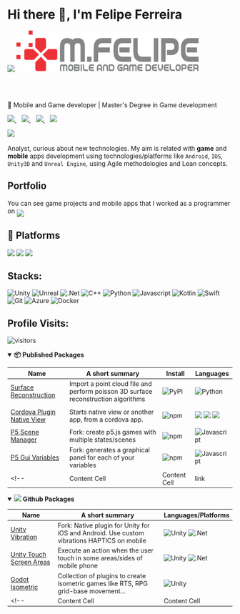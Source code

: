 # Hi there 👋, I'm Felipe Ferreira

<p>
<p>
    <img src="images/mfelipe-logo-light.svg#gh-light-mode-only" />
    <img src="images/mfelipe-logo-grey.png#gh-dark-mode-only" />
</p>
</p>
<br/><br/>

:iphone: Mobile and Game developer | Master's Degree in Game development

<p>
  <a href="https://www.linkedin.com/in/mfdeveloper/">
    <img src="https://img.shields.io/badge/linkedin-%230077B5.svg?&style=for-the-badge&logo=linkedin&logoColor=white" />
  </a>&nbsp;&nbsp;
  <a href="https://www.behance.net/mfelipeof">
    <img src="https://img.shields.io/badge/-Behance-blue?style=for-the-badge&logo=behance&logoColor=white" />        
  </a>&nbsp;&nbsp;
  <a href="https://mfdeveloper.itch.io/">
    <img src="https://img.shields.io/badge/Itch.io-FA5C5C?style=for-the-badge&logo=itch.io&logoColor=white" />        
  </a>&nbsp;&nbsp;
  <a href="https://instagram.com/lipemusicandtravels">
    <img src="https://img.shields.io/badge/instagram-%23E4405F.svg?&style=for-the-badge&logo=instagram&logoColor=white" />        
  </a>
</p>

<p>
  <a href="#"><img src="https://github-readme-stats.vercel.app/api?username=mfdeveloper&show_icons=true&count_private=true&theme=dark" width="400"></a>
</p>

Analyst, curious about new technologies. My aim is related with **game** and **mobile** apps development using technologies/platforms like `Android`, `IOS`, `Unity3D` and `Unreal Engine`, using Agile methodologies and Lean concepts.

## Portfolio

<p>
You can see game projects and mobile apps that I worked as a programmer on <a href="https://www.behance.net/mfelipeof"> <img align="middle" src="https://img.shields.io/badge/-Behance-blue?style=for-the-badge&logo=behance&logoColor=white" /> </a>
</p>

<!--[![Behance Portfolio](https://img.shields.io/badge/-Behance-blue?style=for-the-badge&logo=behance&logoColor=white)](https://www.behance.net/mfelipeof)-->

## :iphone: Platforms
<p>
  <img src="https://img.shields.io/badge/Android-3DDC84?style=for-the-badge&logo=android&logoColor=white" />
  <img src="https://img.shields.io/badge/iOS-000000?style=for-the-badge&logo=ios&logoColor=white" />
  <img src="https://img.shields.io/badge/-Wear%20OS-4285F4?style=for-the-badge&logo=wear-os&logoColor=white" />
</p>

## Stacks: 

![Unity](https://img.shields.io/badge/Unity-100000?style=for-the-badge&logo=unity&logoColor=white)
![Unreal](https://img.shields.io/badge/-Unreal%20Engine-313131?style=for-the-badge&logo=unreal-engine&logoColor=white)
![.Net](https://img.shields.io/badge/.NET-5C2D91?style=for-the-badge&logo=.net&logoColor=white)
![C++](https://img.shields.io/badge/C%2B%2B-00599C?style=for-the-badge&logo=c%2B%2B&logoColor=white)
![Python](https://img.shields.io/badge/Python-14354C?style=for-the-badge&logo=python&logoColor=white)
![Javascript](https://img.shields.io/badge/JavaScript-F7DF1E?style=for-the-badge&logo=javascript&logoColor=black)
![Kotlin](https://img.shields.io/badge/Kotlin-0095D5?&style=for-the-badge&logo=kotlin&logoColor=white)
![Swift](https://img.shields.io/badge/Swift-FA7343?style=for-the-badge&logo=swift&logoColor=white)  
![Git](https://img.shields.io/badge/Git-F05032?style=for-the-badge&logo=git&logoColor=white)
![Azure](https://img.shields.io/badge/Microsoft_Azure-0089D6?style=for-the-badge&logo=microsoft-azure&logoColor=white)
![Docker](https://img.shields.io/badge/Docker-2CA5E0?style=for-the-badge&logo=docker&logoColor=white)

## Profile Visits:

![visitors](https://badges.pufler.dev/visits/mfdeveloper/mfdeveloper)

<details open=1>
    <summary><strong>📦 Published Packages</strong></summary>

| Name                 | A short summary                              | Install   | Languages |
| -------------------- | -------------------------------------------- | --------- | --------- |
| [Surface Reconstruction](https://pypi.org/project/surface-reconstruction) | Import a point cloud file and perform poisson 3D surface reconstruction algorithms  | ![PyPI](https://img.shields.io/pypi/v/surface-reconstruction?style=for-the-badge) | ![Python](https://img.shields.io/badge/Python-14354C?style=for-the-badge&logo=python&logoColor=white) |
| [Cordova Plugin Native View](https://github.com/mfdeveloper/BrazilHolidays.Net)   | Starts native view or another app, from a cordova app.   | ![npm](https://img.shields.io/npm/v/cordova-plugin-nativeview?style=for-the-badge) | <p><img src="https://img.shields.io/badge/Java-ED8B00?style=for-the-badge&logo=java&logoColor=white" /> <img src="https://img.shields.io/badge/Swift-FA7343?style=for-the-badge&logo=swift&logoColor=white" /> <img src="https://img.shields.io/badge/JavaScript-F7DF1E?style=for-the-badge&logo=javascript&logoColor=black" /> </p>|
| [P5 Scene Manager](https://www.npmjs.com/package/p5.scenemanager) | Fork: create p5.js games with multiple states/scenes | ![npm](https://img.shields.io/npm/v/p5.scenemanager?style=for-the-badge) | ![Javascript](https://img.shields.io/badge/JavaScript-F7DF1E?style=for-the-badge&logo=javascript&logoColor=black) |
| [P5 Gui Variables](https://github.com/mfdeveloper/p5.gui) | Fork: generates a graphical panel for each of your variables | ![npm](https://img.shields.io/npm/v/p5.gui.variables?style=for-the-badge) | ![Javascript](https://img.shields.io/badge/JavaScript-F7DF1E?style=for-the-badge&logo=javascript&logoColor=black) |
<!-- | Content Cell         | Content Cell                                | link | link | -->

  
</details>

<details open=1>
    <summary><strong><img width="32" src="https://simpleicons.org/icons/github.svg"/> Github Packages</strong></summary>

| Name                 | A short summary                              | Languages/Platforms |
| -------------------- | -------------------------------------------- | --------- |
| [Unity Vibration](https://github.com/mfdeveloper/Vibration/tree/upm-android-haptics) | Fork: Native plugin for Unity for iOS and Android. Use custom vibrations HAPTICS on mobile  | ![Unity](https://img.shields.io/badge/Unity-100000?style=for-the-badge&logo=unity&logoColor=white) ![.Net](https://img.shields.io/badge/.NET-5C2D91?style=for-the-badge&logo=.net&logoColor=white) |
| [Unity Touch Screen Areas](https://github.com/mfdeveloper/Unity.Lean.Touch.Extensions.ScreenAreas) | Execute an action when the user touch in some areas/sides of mobile phone  | ![Unity](https://img.shields.io/badge/Unity-100000?style=for-the-badge&logo=unity&logoColor=white) ![.Net](https://img.shields.io/badge/.NET-5C2D91?style=for-the-badge&logo=.net&logoColor=white) |
| [Godot Isometric](https://github.com/mfdeveloper/godot-isometric-framework) | Collection of plugins to create isometric games like RTS, RPG grid-base movement... | ![Unity](https://img.shields.io/badge/Godot%20Engine-478CBF?style=for-the-badge&logo=godot-engine&logoColor=white) |
<!-- | Content Cell         | Content Cell                                | link | link | -->
  
</details>

<!--
**mfdeveloper/mfdeveloper** is a ✨ _special_ ✨ repository because its `README.md` (this file) appears on your GitHub profile.

Here are some ideas to get you started:

- 🔭 I’m currently working on ...
- 🌱 I’m currently learning ...
- 👯 I’m looking to collaborate on ...
- 🤔 I’m looking for help with ...
- 💬 Ask me about ...
- 📫 How to reach me: ...
- 😄 Pronouns: ...
- ⚡ Fun fact: ...
-->
